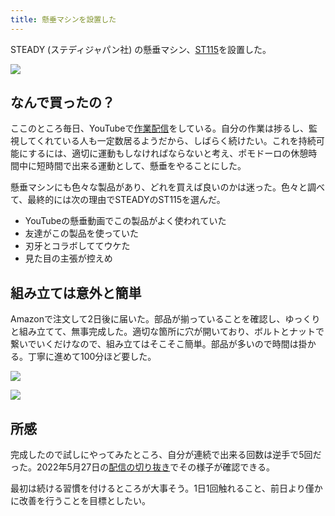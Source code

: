```yaml
---
title: 懸垂マシンを設置した
---
```

STEADY (ステディジャパン社) の懸垂マシン、[ST115](https://www.amazon.co.jp/dp/B09K3QQBKH)を設置した。

![](https://lh3.googleusercontent.com/OoEJzJ_asn5enckPsU4HKU7tVkfA3dnJv3o6hR6LYT1kPrmAXhAOCl1449siRec2k00l_8ho3w356Qmi-uPljWJ1ZN0yGX_lS2iyzvj3RWsiyjCNpmHqyI2eZ1YljPnAbcECQnOmYEW6xH5jaOa6JcaBGJWS6SNWcm-tI_Z5dguX13ThT-M1rO8c)

なんで買ったの？
--------

ここのところ毎日、YouTubeで[作業配信](https://www.youtube.com/c/r7kamura)をしている。自分の作業は捗るし、監視してくれている人も一定数居るようだから、しばらく続けたい。これを持続可能にするには、適切に運動もしなければならないと考え、ポモドーロの休憩時間中に短時間で出来る運動として、懸垂をやることにした。

懸垂マシンにも色々な製品があり、どれを買えば良いのかは迷った。色々と調べて、最終的には次の理由でSTEADYのST115を選んだ。

*   YouTubeの懸垂動画でこの製品がよく使われていた
*   友達がこの製品を使っていた
*   刃牙とコラボしててウケた
*   見た目の主張が控えめ

組み立ては意外と簡単
----------

Amazonで注文して2日後に届いた。部品が揃っていることを確認し、ゆっくりと組み立てて、無事完成した。適切な箇所に穴が開いており、ボルトとナットで繋いでいくだけなので、組み立てはそこそこ簡単。部品が多いので時間は掛かる。丁寧に進めて100分ほど要した。

![](https://lh3.googleusercontent.com/c-rJJIDuBrkg7IKqRuSaa8BqA0Oz1RvMEAsdUa46GW8gq8dSKXAAv4hu5U3HtNSH9eKM9DZjLgUj5G2_Ibmt1ydpNVI9wRl2MsTsJnUI4ww1ZlKZ68CirIpUGQY2yM2jVJgatLT5SBQfzfcmjE4_e8-o2qf-Jo8YJj_esIsHCBxVDA97QT_rXCJW)

![](https://lh6.googleusercontent.com/YdZ95fawEsZpBtalfBc0HXAicH07dtsHWKFsVxkw4mATpG3rh9LmDvj6vVRHqytkvgdPEYU2rG_8DETITEQulqFQnwpAsNz5dg7_wtqShYfyGTdhA8-iWpoeAxbRBUAvhInzOde_q1b5qiDnk1WS57VFXWyhu7hpTaX8IGoBQ0B36ygRQVVJJok0)

所感
--

完成したので試しにやってみたところ、自分が連続で出来る回数は逆手で5回だった。2022年5月27日の[配信の切り抜き](https://www.youtube.com/clip/Ugkxy2NXpdlfZF0kT9s-MoCOrbB1wpWEryK9)でその様子が確認できる。

最初は続ける習慣を付けるところが大事そう。1日1回触れること、前日より僅かに改善を行うことを目標としたい。
